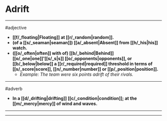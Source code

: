 # Adrift
---
#adjective
- **[[f/_floating|Floating]] at [[r/_random|random]].**
- **(of a [[s/_seaman|seaman]]) [[a/_absent|Absent]] from [[h/_his|his]] watch.**
- **([[o/_often|often]] with of) [[b/_behind|Behind]] [[o/_one|one]]'[[s/_s|s]] [[o/_opponents|opponents]], or [[b/_below|below]] a [[r/_required|required]] threshold in terms of [[s/_score|score]], [[n/_number|number]] or [[p/_position|position]].**
	- _Example: The team were six points adrift of their rivals._
---
#adverb
- **In a [[d/_drifting|drifting]] [[c/_condition|condition]]; at the [[m/_mercy|mercy]] of wind and waves.**
---
---
